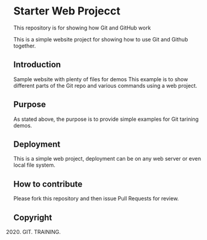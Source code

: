 # Starter Web Projecct

This repository is for showing how Git and GitHub work

This is a simple website project for showing how to use Git and Github together.

## Introduction

Sample website with plenty of files for demos
This example is to show different parts of the Git repo and various commands using a web project.

## Purpose

As stated above, the purpose is to provide simple examples for Git tarining demos.

## Deployment

This is a simple web project, deployment can be on any web server or even local file system.

## How to contribute

Please fork this repository and then issue Pull Requests for review.

## Copyright

2020. GIT. TRAINING.